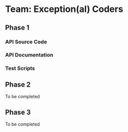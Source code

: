# Team: Exception(al) Coders
## Phase 1
### API Source Code
### API Documentation
### Test Scripts
## Phase 2
To be completed
## Phase 3
To be completed